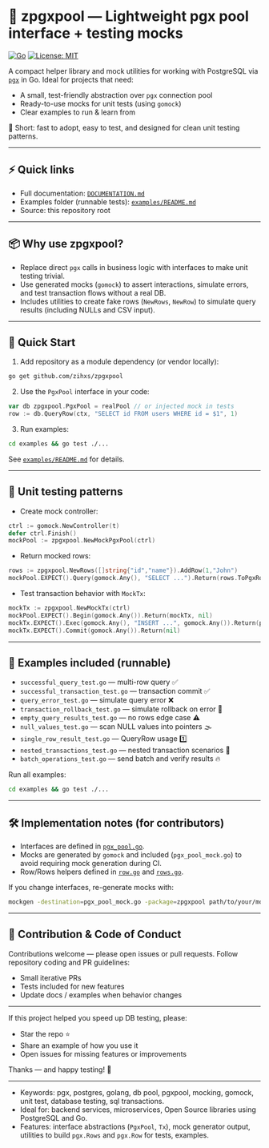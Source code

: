 # 🚀 zpgxpool — Lightweight pgx pool interface + testing mocks

[![Go](https://img.shields.io/badge/go-1.24-blue.svg)](https://golang.org) [![License: MIT](https://img.shields.io/badge/License-MIT-yellow.svg)](LICENSE)

A compact helper library and mock utilities for working with PostgreSQL via [`pgx`](github.com/jackc/pgx/v5) in Go. Ideal for projects that need:
- A small, test-friendly abstraction over `pgx` connection pool
- Ready-to-use mocks for unit tests (using `gomock`)
- Clear examples to run & learn from

📌 Short: fast to adopt, easy to test, and designed for clean unit testing patterns.

---

## ⚡ Quick links
- Full documentation: [`DOCUMENTATION.md`](DOCUMENTATION.md:1)
- Examples folder (runnable tests): [`examples/README.md`](examples/README.md:1)
- Source: this repository root

---

## 📦 Why use zpgxpool?

- Replace direct `pgx` calls in business logic with interfaces to make unit testing trivial.
- Use generated mocks (`gomock`) to assert interactions, simulate errors, and test transaction flows without a real DB.
- Includes utilities to create fake rows (`NewRows`, `NewRow`) to simulate query results (including NULLs and CSV input).

---

## 🧭 Quick Start

1. Add repository as a module dependency (or vendor locally):
```bash
go get github.com/zihxs/zpgxpool
```

2. Use the `PgxPool` interface in your code:
```go
var db zpgxpool.PgxPool = realPool // or injected mock in tests
row := db.QueryRow(ctx, "SELECT id FROM users WHERE id = $1", 1)
```

3. Run examples:
```bash
cd examples && go test ./...
```
See [`examples/README.md`](examples/README.md:1) for details.

---

## 🧪 Unit testing patterns

- Create mock controller:
```go
ctrl := gomock.NewController(t)
defer ctrl.Finish()
mockPool := zpgxpool.NewMockPgxPool(ctrl)
```

- Return mocked rows:
```go
rows := zpgxpool.NewRows([]string{"id","name"}).AddRow(1,"John")
mockPool.EXPECT().Query(gomock.Any(), "SELECT ...").Return(rows.ToPgxRows(), nil)
```

- Test transaction behavior with `MockTx`:
```go
mockTx := zpgxpool.NewMockTx(ctrl)
mockPool.EXPECT().Begin(gomock.Any()).Return(mockTx, nil)
mockTx.EXPECT().Exec(gomock.Any(), "INSERT ...", gomock.Any()).Return(pgconn.NewCommandTag("INSERT 0 1"), nil)
mockTx.EXPECT().Commit(gomock.Any()).Return(nil)
```

---

## 📂 Examples included (runnable)
- `successful_query_test.go` — multi-row query ✅
- `successful_transaction_test.go` — transaction commit ✅
- `query_error_test.go` — simulate query error ❌
- `transaction_rollback_test.go` — simulate rollback on error 🔁
- `empty_query_results_test.go` — no rows edge case ⚠️
- `null_values_test.go` — scan NULL values into pointers 🌫️
- `single_row_result_test.go` — QueryRow usage 1️⃣
- `nested_transactions_test.go` — nested transaction scenarios 🧵
- `batch_operations_test.go` — send batch and verify results 🔥

Run all examples:
```bash
cd examples && go test ./...
```

---

## 🛠️ Implementation notes (for contributors)

- Interfaces are defined in [`pgx_pool.go`](pgx_pool.go:11).
- Mocks are generated by `gomock` and included (`pgx_pool_mock.go`) to avoid requiring mock generation during CI.
- Row/Rows helpers defined in [`row.go`](row.go:1) and [`rows.go`](rows.go:1).

If you change interfaces, re-generate mocks with:
```bash
mockgen -destination=pgx_pool_mock.go -package=zpgxpool path/to/your/module PgxPool,Tx
```

---

## 🤝 Contribution & Code of Conduct

Contributions welcome — please open issues or pull requests. Follow repository coding and PR guidelines:
- Small iterative PRs
- Tests included for new features
- Update docs / examples when behavior changes

---

If this project helped you speed up DB testing, please:
- Star the repo ⭐
- Share an example of how you use it
- Open issues for missing features or improvements

Thanks — and happy testing! 🎉

---

- Keywords: pgx, postgres, golang, db pool, pgxpool, mocking, gomock, unit test, database testing, sql transactions.
- Ideal for: backend services, microservices, Open Source libraries using PostgreSQL and Go.
- Features: interface abstractions (`PgxPool`, `Tx`), mock generator output, utilities to build `pgx.Rows` and `pgx.Row` for tests, examples.
